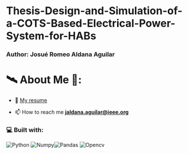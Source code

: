 # Thesis-Design-and-Simulation-of-a-COTS-Based-Electrical-Power-System-for-HABs

<h3 align="left">Author: Josué Romeo Aldana Aguilar </h3>
<p align="left">

# 🛰️ About Me 🔭:

-   📃  [My resume](https://github.com/AJ23A/AJ23A/blob/master/ResearcherCV.pdf)

-   📫 How to reach me **jaldana.aguilar@ieee.org**

<h3 align="left">💻 Built with: </h3>

![Python](https://img.shields.io/badge/-Python-000?&logo=Python) ![Numpy](https://img.shields.io/badge/-Numpy-000?&logo=Numpy)![Pandas](https://img.shields.io/badge/-Pandas-000?&logo=Pandas) ![Opencv](https://img.shields.io/badge/-Opencv-000?&logo=Opencv) 
